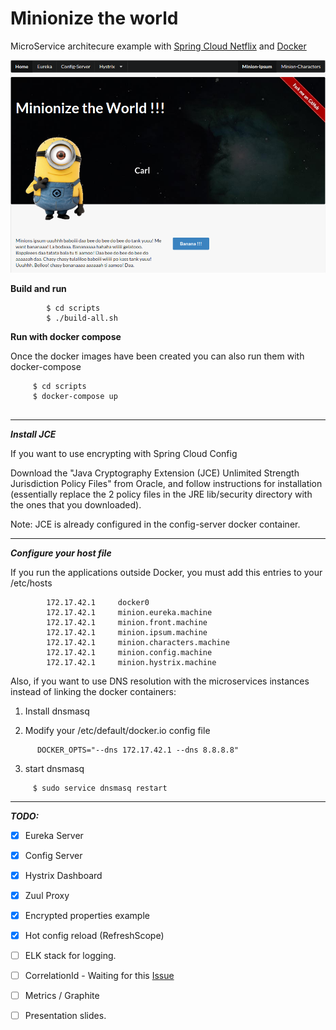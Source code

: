 Minionize the world
===================

MicroService architecure example with [Spring Cloud Netflix](http://cloud.spring.io/spring-cloud-netflix/)  and [Docker](https://docker.com)

![Minionize the world](https://github.com/ehdez73/minionize-the-world/blob/master/screenshots/minionize-the-world.png)


**Build and run**
 

```
        $ cd scripts
        $ ./build-all.sh
```
 

**Run with docker compose**

 Once the docker images have been created you can also run them with docker-compose
 
```
     $ cd scripts
     $ docker-compose up       
     
```

---
***Install JCE***

If you want to use encrypting with Spring Cloud Config

   Download the "Java Cryptography Extension (JCE) Unlimited Strength Jurisdiction Policy Files" from Oracle, and follow instructions for installation (essentially replace the 2 policy files in the JRE lib/security directory with the ones that you downloaded).

Note: JCE is already configured in the config-server docker container.

--- 
***Configure your host file***

If you run the applications outside Docker, you must add this entries to your /etc/hosts

```
        172.17.42.1     docker0
        172.17.42.1     minion.eureka.machine
        172.17.42.1     minion.front.machine
        172.17.42.1     minion.ipsum.machine
        172.17.42.1     minion.characters.machine
        172.17.42.1     minion.config.machine
        172.17.42.1     minion.hystrix.machine
```

Also, if you want to use DNS resolution with the microservices instances instead of linking the docker containers:

1. Install dnsmasq

2. Modify your /etc/default/docker.io config file
```  
      DOCKER_OPTS="--dns 172.17.42.1 --dns 8.8.8.8"
```
3.  start dnsmasq
``` 
     $ sudo service dnsmasq restart
```     
---
***TODO:***
- [x] Eureka Server
- [x] Config Server
- [x] Hystrix Dashboard
- [x] Zuul Proxy
- [x] Encrypted properties example
- [x] Hot config reload (RefreshScope)
- [ ] ELK stack for logging.
- [ ] CorrelationId - Waiting for this [Issue](https://github.com/spring-cloud/spring-cloud-commons/issues/11)
- [ ] Metrics / Graphite
- [ ] Presentation slides.


